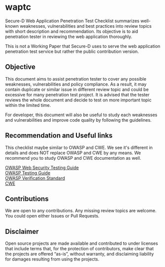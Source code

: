 # waptc
Secure-D Web Application Penetration Test Checklist summarizes well-known weaknesses, vulnerabilities and best practices into review topics with short description and recommendation. Its objective is to aid penetration tester in reviewing the web application thoroughly.

This is not a Working Paper that Secure-D uses to serve the web application penetration test service but rather the public contribution version.

## Objective
This document aims to assist penetration tester to cover any possible weaknesses, vulnerabilities and policy compliance. As a result, it may contain duplicate or similar issue in different review topic and could be excessive for many penetration test project. It is advised that the tester reviews the whole document and decide to test on more important topic within the limited time.

For developer, this document will also be useful to study each weaknesses and vulnerabilities and improve code quality by following the guidelines.

## Recommendation and Useful links
This checklist maybe similar to OWASP and CWE. We see it's different in details and does NOT replace OWASP and CWE by any means. We recommend you to study OWASP and CWE documentation as well.

[OWASP Web Security Testing Guide](https://github.com/OWASP/wstg)  
[OWASP Testing Guide](https://www.owasp.org/images/1/19/OTGv4.pdf)  
[OWASP Verification Standard](https://github.com/OWASP/ASVS)  
[CWE](https://cwe.mitre.org/)

## Contributions
We are open to any contributions. Any missing review topics are welcome. You could open either Issues or Pull Requests.

## Disclaimer
Open source projects are made available and contributed to under licenses that include terms that, for the protection of contributors, make clear that the projects are offered “as-is”, without warranty, and disclaiming liability for damages resulting from using the projects.
